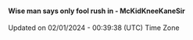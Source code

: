 #### Wise man says only fool rush in - McKidKneeKaneSir
Updated on 02/01/2024 - 00:39:38 (UTC) Time Zone
